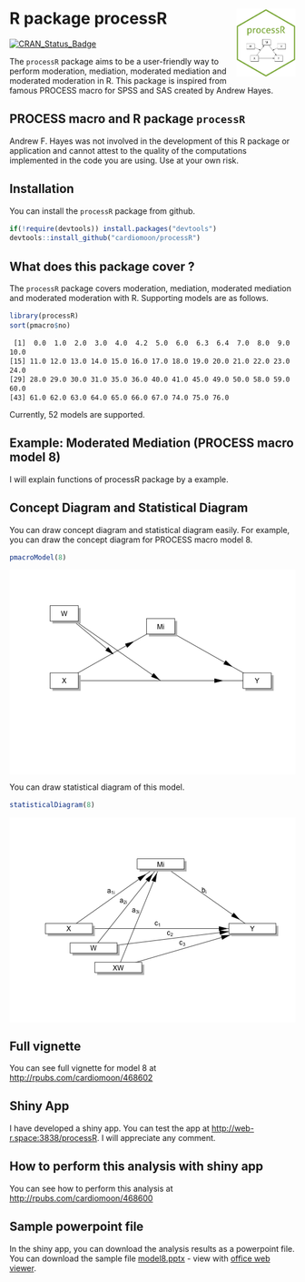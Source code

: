 R package processR  <img src="inst/figures/imgfile.png" align="right" height="120" width="103.6"/>
=========================================================
[![CRAN\_Status\_Badge](http://www.r-pkg.org/badges/version/processR)](https://cran.r-project.org/package=processR)


The `processR` package aims to be a user-friendly way to perform moderation, mediation, moderated mediation and moderated moderation in R. This package is inspired from famous PROCESS macro for SPSS and SAS created by Andrew Hayes. 

## PROCESS macro and R package `processR`

Andrew F. Hayes was not involved in the development of this R package or application and cannot attest to the quality of the computations implemented in the code you are using. Use at your own risk.

## Installation

You can install the `processR` package from github.


```r
if(!require(devtools)) install.packages("devtools")
devtools::install_github("cardiomoon/processR")
```
 
## What does this package cover ? 

The `processR` package covers moderation, mediation, moderated mediation and moderated moderation with R. Supporting models are as follows.


```r
library(processR)
sort(pmacro$no)
```

```
 [1]  0.0  1.0  2.0  3.0  4.0  4.2  5.0  6.0  6.3  6.4  7.0  8.0  9.0 10.0
[15] 11.0 12.0 13.0 14.0 15.0 16.0 17.0 18.0 19.0 20.0 21.0 22.0 23.0 24.0
[29] 28.0 29.0 30.0 31.0 35.0 36.0 40.0 41.0 45.0 49.0 50.0 58.0 59.0 60.0
[43] 61.0 62.0 63.0 64.0 65.0 66.0 67.0 74.0 75.0 76.0
```

Currently, 52 models are supported.

## Example: Moderated Mediation (PROCESS macro model 8)

I will explain functions of processR package by a example.

## Concept Diagram and Statistical Diagram

You can draw concept diagram and statistical diagram easily. For example, you can draw the concept diagram for PROCESS macro model 8.


```r
pmacroModel(8)
```

<img src="https://github.com/cardiomoon/processR/blob/master/figure/fig1.png?raw=true"  style="display: block; margin: auto;" />


You can draw statistical diagram of this model.


```r
statisticalDiagram(8)
```

<img src="https://github.com/cardiomoon/processR/blob/master/figure/fig2.png?raw=true"  style="display: block; margin: auto;" />


## Full vignette

You can see full vignette for model 8 at http://rpubs.com/cardiomoon/468602


## Shiny App

I have developed a shiny app. You can test the app at http://web-r.space:3838/processR.
I will appreciate any comment.

## How to perform this analysis with shiny app

You can see how to perform this analysis at http://rpubs.com/cardiomoon/468600

## Sample powerpoint file

In the shiny app, you can download the analysis results as a powerpoint file. You can download the sample file [model8.pptx](https://github.com/cardiomoon/processRDocs/blob/master/model8/model8.pptx?raw=true) - view with [office web viewer](https://view.officeapps.live.com/op/view.aspx?src=https://github.com/cardiomoon/processRDocs/blob/master/model8/model8.pptx?raw=true). 
